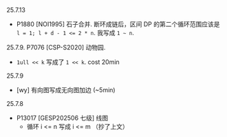 25.7.13
- P1880 [NOI1995] 石子合并. 断环成链后，区间 DP 的第二个循环范围应该是 `l = 1; l + d - 1 <= 2 * n`. 我写成 `1 ~ n`.

25.7.9. P7076 [CSP-S2020] 动物园. 
- `1ull << k` 写成了 `1 << k`. cost 20min

25.7.9
- [wy] 有向图写成无向图加边 (~5min)

25.7.8
- P13017 [GESP202506 七级] 线图
    - 循环 i <= n 写成 i <= m （抄了上文）

